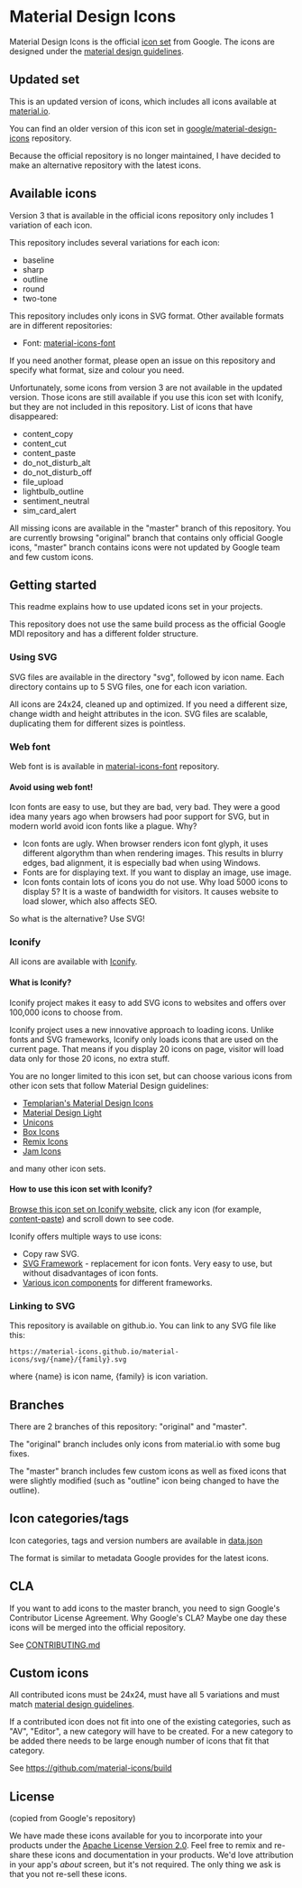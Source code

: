 # Material Design Icons

Material Design Icons is the official [icon set](https://www.google.com/design/spec/style/icons.html#icons-system-icons) from Google. The icons are designed under the [material design guidelines](https://material.io/guidelines/).

## Updated set

This is an updated version of icons, which includes all icons available at [material.io](https://material.io/resources/icons/).

You can find an older version of this icon set in [google/material-design-icons](https://github.com/google/material-design-icons) repository.

Because the official repository is no longer maintained, I have decided to make an alternative repository with the latest icons.

## Available icons

Version 3 that is available in the official icons repository only includes 1 variation of each icon.

This repository includes several variations for each icon:

- baseline
- sharp
- outline
- round
- two-tone

This repository includes only icons in SVG format. Other available formats are in different repositories:

- Font: [material-icons-font](https://github.com/material-icons/material-icons-font)

If you need another format, please open an issue on this repository and specify what format, size and colour you need.

Unfortunately, some icons from version 3 are not available in the updated version. Those icons are still available if you use this icon set with Iconify, but they are not included in this repository. List of icons that have disappeared:

- content_copy
- content_cut
- content_paste
- do_not_disturb_alt
- do_not_disturb_off
- file_upload
- lightbulb_outline
- sentiment_neutral
- sim_card_alert

All missing icons are available in the "master" branch of this repository. You are currently browsing "original" branch that contains only official Google icons, "master" branch contains icons were not updated by Google team and few custom icons.

## Getting started

This readme explains how to use updated icons set in your projects.

This repository does not use the same build process as the official Google MDI repository and has a different folder structure.

### Using SVG

SVG files are available in the directory "svg", followed by icon name. Each directory contains up to 5 SVG files, one for each icon variation.

All icons are 24x24, cleaned up and optimized. If you need a different size, change width and height attributes in the icon. SVG files are scalable, duplicating them for different sizes is pointless.

### Web font

Web font is is available in [material-icons-font](https://github.com/material-icons/material-icons-font) repository.

#### Avoid using web font!

Icon fonts are easy to use, but they are bad, very bad. They were a good idea many years ago when browsers had poor support for SVG, but in modern world avoid icon fonts like a plague. Why?

- Icon fonts are ugly. When browser renders icon font glyph, it uses different algorythm than when rendering images. This results in blurry edges, bad alignment, it is especially bad when using Windows.
- Fonts are for displaying text. If you want to display an image, use image.
- Icon fonts contain lots of icons you do not use. Why load 5000 icons to display 5? It is a waste of bandwidth for visitors. It causes website to load slower, which also affects SEO.

So what is the alternative? Use SVG!

### Iconify

All icons are available with [Iconify](https://iconify.design/).

#### What is Iconify?

Iconify project makes it easy to add SVG icons to websites and offers over 100,000 icons to choose from.

Iconify project uses a new innovative approach to loading icons. Unlike fonts and SVG frameworks, Iconify only loads icons that are used on the current page. That means if you display 20 icons on page, visitor will load data only for those 20 icons, no extra stuff.

You are no longer limited to this icon set, but can choose various icons from other icon sets that follow Material Design guidelines:

- [Templarian's Material Design Icons](https://icon-sets.iconify.design/mdi/)
- [Material Design Light](https://https://icon-sets.iconify.design/mdi-light/)
- [Unicons](https://icon-sets.iconify.design/uil/)
- [Box Icons](https://icon-sets.iconify.design/bx/)
- [Remix Icons](https://icon-sets.iconify.design/ri/)
- [Jam Icons](https://icon-sets.iconify.design/jam/)

and many other icon sets.

#### How to use this icon set with Iconify?

[Browse this icon set on Iconify website](https://icon-sets.iconify.design/ic/), click any icon (for example, [content-paste](https://icon-sets.iconify.design/ic/baseline-content-paste/)) and scroll down to see code.

Iconify offers multiple ways to use icons:

- Copy raw SVG.
- [SVG Framework](https://docs.iconify.design/icon-components/svg-framework/) - replacement for icon fonts. Very easy to use, but without disadvantages of icon fonts.
- [Various icon components](https://docs.iconify.design/icon-components/components/) for different frameworks.

### Linking to SVG

This repository is available on github.io. You can link to any SVG file like this:

```
https://material-icons.github.io/material-icons/svg/{name}/{family}.svg
```

where {name} is icon name, {family} is icon variation.

## Branches

There are 2 branches of this repository: "original" and "master".

The "original" branch includes only icons from material.io with some bug fixes.

The "master" branch includes few custom icons as well as fixed icons that were slightly modified (such as "outline" icon being changed to have the outline).

## Icon categories/tags

Icon categories, tags and version numbers are available in [data.json](https://material-icons.github.io/material-icons/data.json)

The format is similar to metadata Google provides for the latest icons.

## CLA

If you want to add icons to the master branch, you need to sign Google's Contributor License Agreement. Why Google's CLA? Maybe one day these icons will be merged into the official repository.

See [CONTRIBUTING.md](https://github.com/google/.github/blob/master/CONTRIBUTING.md)

## Custom icons

All contributed icons must be 24x24, must have all 5 variations and must match [material design guidelines](https://material.io/design/).

If a contributed icon does not fit into one of the existing categories, such as "AV", "Editor", a new category will have to be created. For a new category to be added there needs to be large enough number of icons that fit that category.

See https://github.com/material-icons/build

## License

(copied from Google's repository)

We have made these icons available for you to incorporate into your products under the [Apache License Version 2.0](https://www.apache.org/licenses/LICENSE-2.0.txt). Feel free to remix and re-share these icons and documentation in your products.
We'd love attribution in your app's _about_ screen, but it's not required. The only thing we ask is that you not re-sell these icons.
